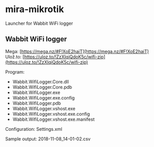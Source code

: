 # mira-mikrotik
Launcher for Wabbit WiFi logger

## Wabbit WiFi logger

Mega: [https://mega.nz/#F!XoE2haiT](https://mega.nz/#F!XoE2haiT)
Ulož.to: [https://uloz.to/!ZzXIqiQdoK5c/wifi-zip](https://uloz.to/!ZzXIqiQdoK5c/wifi-zip)

Program:

* Wabbit.WifiLogger.Core.dll
* Wabbit.WifiLogger.Core.pdb
* Wabbit.WifiLogger.exe
* Wabbit.WifiLogger.exe.config
* Wabbit.WifiLogger.pdb
* Wabbit.WifiLogger.vshost.exe
* Wabbit.WifiLogger.vshost.exe.config
* Wabbit.WifiLogger.vshost.exe.manifest

Configuration: Settings.xml

Sample output: 2018-11-08_14-01-02.csv
